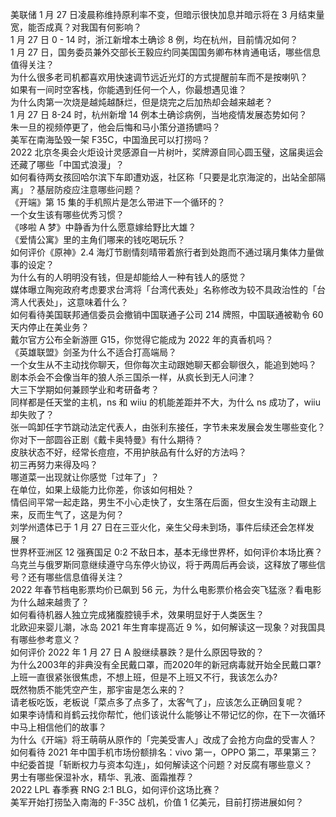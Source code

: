 美联储 1 月 27 日凌晨称维持原利率不变，但暗示很快加息并暗示将在 3 月结束量宽，能否成真？对我国有何影响？  
1 月 27 日 0 - 14 时，浙江新增本土确诊 8 例，均在杭州，目前情况如何？  
1 月 27 日，国务委员兼外交部长王毅应约同美国国务卿布林肯通电话，哪些信息值得关注？  
为什么很多老司机都喜欢用快速调节远近光灯的方式提醒前车而不是按喇叭？  
如果有一间时空客栈，你能遇到任何一个人，你最想遇见谁？  
为什么肉第一次烧是越炖越酥烂，但是烧完之后加热却会越来越老？  
1 月 27 日 8-24 时，杭州新增 14 例本土确诊病例，当地疫情发展态势如何？  
朱一旦的视频停更了，他会后悔和马小策分道扬镳吗？  
美军在南海坠毁一架 F35C，中国渔民可以打捞吗？  
2022 北京冬奥会火炬设计灵感源自一片树叶，奖牌源自同心圆玉璧，这届奥运会还藏了哪些「中国式浪漫」？  
如何看待两女孩回哈尔滨下车即遭劝返，社区称「只要是北京海淀的，出站全部隔离」？基层防疫应注意哪些问题？  
《开端》第 15 集的手机照片是怎么带进下一个循环的？  
一个女生该有哪些优秀习惯？  
《哆啦 A 梦》中静香为什么愿意嫁给野比大雄？  
《爱情公寓》里的主角们哪来的钱吃喝玩乐？  
如何评价《原神》2.4 海灯节剧情刻晴带着旅行者到处跑而不通过璃月集体力量做事的设定？  
为什么有的人明明没有钱，但是却能给人一种有钱人的感觉？  
媒体曝立陶宛政府考虑要求台湾将「台湾代表处」名称修改为较不具政治性的「台湾人代表处」，这意味着什么？  
如何看待美国联邦通信委员会撤销中国联通子公司 214 牌照，中国联通被勒令 60 天内停止在美业务？  
戴尔官方公布全新游匣 G15，你觉得它能成为 2022 年的真香机吗？  
《英雄联盟》剑圣为什么不适合打高端局？  
一个女生从不主动找你聊天，但你每次主动跟她聊天都会聊很久，能追到她吗？  
剧本杀会不会像当年的狼人杀三国杀一样，从疯长到无人问津？  
大三下学期如何兼顾学业和考研备考？  
同样都是任天堂的主机，ns 和 wiiu 的机能差距并不大，为什么 ns 成功了，wiiu 却失败了？  
张一鸣卸任字节跳动法定代表人，由张利东接任，字节未来发展会发生哪些变化？  
你对下一部圆谷正剧《戴卡奥特曼》有什么期待？  
皮肤状态不好，经常长痘痘，不用护肤品有什么好的方法吗？  
初三再努力来得及吗？  
哪道菜一出现就让你感觉「过年了」？  
在单位，如果上级能力比你差，你该如何相处？  
情侣间平常一起走路，男生不小心走快了，女生落在后面，但女生没有主动跟上来，反而生气了，这是为何？  
刘学州遗体已于 1 月 27 日在三亚火化，亲生父母未到场，事件后续还会怎样发展？  
世界杯亚洲区 12 强赛国足 0:2 不敌日本，基本无缘世界杯，如何评价本场比赛？  
乌克兰与俄罗斯同意继续遵守乌东停火协议，将于两周后再会谈，这释放了哪些信号？还有哪些信息值得关注？  
2022 年春节档电影票均价已飙到 56 元，为什么电影票价格会突飞猛涨？看电影为什么越来越贵了？  
如何看待机器人独立完成猪腹腔镜手术，效果明显好于人类医生？  
北欧迎来婴儿潮，冰岛 2021 年生育率提高近 9 %，如何解读这一现象？对我国具有哪些参考意义？  
如何评价 2022 年 1 月 27 日 A 股继续暴跌？是什么原因导致的？  
为什么2003年的非典没有全民戴口罩，而2020年的新冠病毒就开始全民戴口罩?  
上班一直很紧张很焦虑，不想上班，但是不上班又不行，我该怎么办?  
既然物质不能凭空产生，那宇宙是怎么来的？  
请老板吃饭，老板说「菜点多了点多了，太客气了」，应该怎么正确回复呢？  
如果李诗情和肖鹤云找你帮忙，他们该说什么能够让不带记忆的你，在下一次循环中马上相信他们的故事？  
为什么《开端》将王萌萌从原作的「完美受害人」改成了会抢方向盘的受害人？  
如何看待 2021 年中国手机市场份额排名：vivo 第一，OPPO 第二，苹果第三？  
中纪委首提「斩断权力与资本勾连」，如何解读这个问题？对反腐有哪些意义？  
男士有哪些保湿补水，精华、乳液、面霜推荐？  
2022 LPL 春季赛 RNG 2:1 BLG，如何评价这场比赛？  
美军开始打捞坠入南海的 F-35C 战机，价值 1 亿美元，目前打捞进展如何？  
